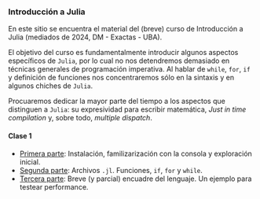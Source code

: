 ### Introducción a Julia

En este sitio se encuentra el material del (breve) curso de Introducción a Julia (mediados de 2024, DM - Exactas - UBA).

El objetivo del curso es fundamentalmente introducir algunos aspectos específicos de `Julia`, por lo cual no nos detendremos demasiado en técnicas generales de programación imperativa. Al hablar de `while`, `for`, `if` y definición de funciones nos concentraremos sólo en la sintaxis y en algunos chiches de `Julia`. 
  
Procuaremos dedicar la mayor parte del tiempo a los aspectos que distinguen a `Julia`: su expresividad para escribir matemática, _Just in time compilation_ y, sobre todo, _multiple dispatch_.

#### Clase 1

+ [Primera parte](https://iojea.github.io/curso-julia/clase-1/clase-1-1): Instalación, familizarización con la consola y exploración inicial.
+ [Segunda parte](https://iojea.github.io/curso-julia/clase-1/clase-1-2): Archivos `.jl`. Funciones, `if`, `for` y `while`.
+ [Tercera parte](https://iojea.github.io/curso-julia/clase-1/clase-1-3): Breve (y parcial) encuadre del lenguaje. Un ejemplo para testear performance. 
